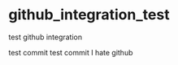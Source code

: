 github_integration_test
=======================

test github integration

test commit
test commit
I hate github 
